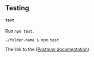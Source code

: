 ## Testing

#### `test`

Run `npm test`.

``` console
~/folder-name $ npm test
```

The link to the ([Postman documentation](https://documenter.getpostman.com/view/32566181/2sA2xcav2K))